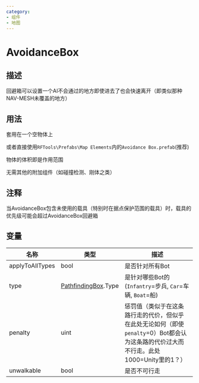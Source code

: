 ```yaml
---
category: 
- 组件
- 地图
---
```

# AvoidanceBox
## 描述
回避箱可以设置一个AI不会通过的地方即使进去了也会快速离开（即类似那种NAV-MESH未覆盖的地方）
## 用法
套用在一个空物体上

或者直接使用`RFTools\Prefabs\Map Elements`内的`Avoidance Box.prefab`(推荐)

物体的体积即是作用范围

无需其他的附加组件（如碰撞检测、刚体之类）
## 注释

当AvoidanceBox包含未使用的载具（特别时在据点保护范围的载具）时，载具的优先级可能会超过AvoidanceBox回避箱

## 变量
| 名称 | 类型 | 描述 |
| ----------- | ----------- | ----------- |
| applyToAllTypes  | bool | 是否针对所有Bot |  
| type | [PathfindingBox](./PathfindingBox.md).Type | 是针对哪些Bot的(`Infantry`=步兵, `Car`=车辆, `Boat`=船) |  
| penalty  | uint | 惩罚值（类似于在这条路行走的代价，但似乎在此处无论如何（即使`penalty`=0）Bot都会认为这条路的代价过大而不行走。此处1000=Unity里的1？） |  
| unwalkable  | bool | 是否不可行走 |  
